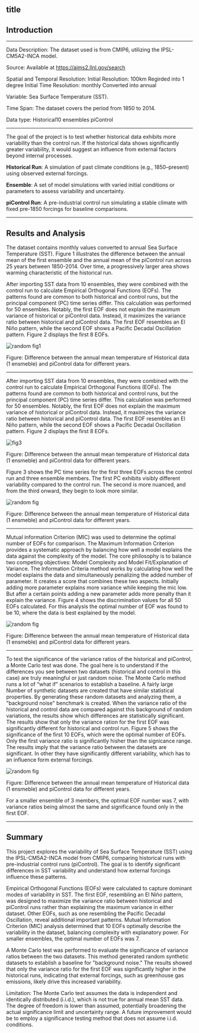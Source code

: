 title
---
## Introduction


---
Data Description:
The dataset used is from CMIP6, utilizing the IPSL-CM5A2-INCA model. 

Source:
Available at https://aims2.llnl.gov/search

Spatial and Temporal Resolution:
Initial Resolution: 100km
Regirded into 1 degree
Initial Time Resolution: monthly
Converted into annual

Variable:
Sea Surface Temperature (SST).

Time Span:
The dataset covers the period from 1850 to 2014.

Data type: 
Historical10 ensembles
piControl

---
The goal of the project is to test whether historical data exhibits more variability than the control run. If the historical data shows significantly greater variability, it would suggest an influence from external factors beyond internal processes.

**Historical Run**: A simulation of past climate conditions (e.g., 1850–present) using observed external forcings.

**Ensemble**: A set of model simulations with varied initial conditions or parameters to assess variability and uncertainty.

**piControl Run**: A pre-industrial control run simulating a stable climate with fixed pre-1850 forcings for baseline comparisons.

---
## Results and Analysis

The dataset contains monthly values converted to annual Sea Surface Temperature (SST). Figure 1 illustrates the difference between the annual mean of the first ensemble and the annual mean of the piControl run across 25 years between 1850-2014. Over time, a progressively larger area shows warming characteristic of the historical run.

After importing SST data from 10 ensembles, they were combined with the control run to calculate Empirical Orthogonal Functions (EOFs). The patterns found are common to both historical and control runs, but the principal component (PC) time series differ. This calculation was performed for 50 ensembles. Notably, the first EOF does not explain the maximum variance of historical or piControl data. Instead, it maximizes the variance ratio between historical and piControl data. The first EOF resembles an El Niño pattern, while the second EOF shows a Pacific Decadal Oscillation pattern. Figure 2 displays the first 8 EOFs. 


![random fig1](https://github.com/Aahelee/CLIM680_project_/blob/main/figures/climatology.png)

Figure: Difference between the annual mean temperature of Historical data (1 ensmeble) and piControl data for different years.

---
After importing SST data from 10 ensembles, they were combined with the control run to calculate Empirical Orthogonal Functions (EOFs). The patterns found are common to both historical and control runs, but the principal component (PC) time series differ. This calculation was performed for 50 ensembles. Notably, the first EOF does not explain the maximum variance of historical or piControl data. Instead, it maximizes the variance ratio between historical and piControl data. The first EOF resembles an El Niño pattern, while the second EOF shows a Pacific Decadal Oscillation pattern. Figure 2 displays the first 8 EOFs. 

![fig3](https://github.com/Aahelee/CLIM680_project_/blob/main/figures/eof8.png)

Figure: Difference between the annual mean temperature of Historical data (1 ensmeble) and piControl data for different years.

Figure 3 shows the PC time series for the first three EOFs across the control run and three ensemble members. The first PC exhibits visibly different variability compared to the control run. The second is more nuanced, and from the third onward, they begin to look more similar.

![random fig](https://github.com/Aahelee/CLIM680_project_/blob/main/figures/pc3.png)

Figure: Difference between the annual mean temperature of Historical data (1 ensmeble) and piControl data for different years.

---
Mutual information Criterion (MIC) was used to determine the optimal number of EOFs for comparison. The Maximum Information Criterion provides a systematic approach by balancing how well a model explains the data against the complexity of the model. The core philosophy is to balance two competing objectives: Model Complexity and Model Fit/Explanation of Variance. The Information Criteria method works by calculating how well the model explains the data and simultaneously penalizing the added number of parameter. It creates a score that combines these two aspects. Initially adding more parameter explains more variance while keeping the mic low. But after a certain points adding a new parameter adds more penalty than it explain the variance. Figure 4 shows the discrimination values for all 50 EOFs calculated. For this analysis the optimal number of EOF was found to be 10, where the data is best explained by the model. 

![random fig](https://github.com/Aahelee/CLIM680_project_/blob/main/figures/dis.png)


Figure: Difference between the annual mean temperature of Historical data (1 ensmeble) and piControl data for different years.


---
To test the significance of the variance ratios of the historical and piControl, a Monte Carlo test was done. The goal here is to understand if the differences you see between two datasets (historical and control in this case) are truly meaningful or just random noise. The Monte Carlo method runs a lot of “what if” scenarios to establish a baseline. A fairly large
Number of synthetic datasets are created that have similar statistical properties. By generating these random datasets and analyzing them, a "background noise" benchmark is created. When the variance ratio of the historical and control data are compared against this background of random variations, the results show which differences are statistically significant. The results show that only the variance ration for the first EOF was significantly different for historical and control run. Figure 5 shows the significance of the first 10 EOFs, which were the optimal number of EOFs. Only the first variance ratio is significantly hisher than the signicance range. The results imply that the variance ratio between the datasets are significant. In other they have significantly different variability, which has to an influence form external forcings. 

![random fig](https://github.com/Aahelee/CLIM680_project_/blob/main/figures/var_ratio.png)

Figure: Difference between the annual mean temperature of Historical data (1 ensmeble) and piControl data for different years.

For a smaller ensemble of 3 members, the optimal EOF number was 7, with variance ratios being almost the same and significance found only in the first EOF.

---
## Summary 

This project explores the variability of Sea Surface Temperature (SST) using the IPSL-CM5A2-INCA model from CMIP6, comparing historical runs with pre-industrial control runs (piControl). The goal is to identify significant differences in SST variability and understand how external forcings influence these patterns.

Empirical Orthogonal Functions (EOFs) were calculated to capture dominant modes of variability in SST. The first EOF, resembling an El Niño pattern, was designed to maximize the variance ratio between historical and piControl runs rather than explaining the maximum variance in either dataset. Other EOFs, such as one resembling the Pacific Decadal Oscillation, reveal additional important patterns. Mutual Information Criterion (MIC) analysis determined that 10 EOFs optimally describe the variability in the dataset, balancing complexity with explanatory power. For smaller ensembles, the optimal number of EOFs was 7.

A Monte Carlo test was performed to evaluate the significance of variance ratios between the two datasets. This method generated random synthetic datasets to establish a baseline for "background noise." The results showed that only the variance ratio for the first EOF was significantly higher in the historical runs, indicating that external forcings, such as greenhouse gas emissions, likely drive this increased variability.

Limitation: The Monte Carlo test assumes the data is independent and identically distributed (i.i.d.), which is not true for annual mean SST data. The degree of freedom is lower than assumed, potentially broadening the actual significance limit and uncertainty range. A future improvement would be to employ a significance testing method that does not assume i.i.d. conditions.




